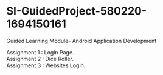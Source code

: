 # SI-GuidedProject-580220-1694150161
Guided Learning Module- Android Application Development

Assignment 1 : Login Page.<br />
Assignment 2 : Dice Roller.<br />
Assignment 3 : Websites Login.<br />
